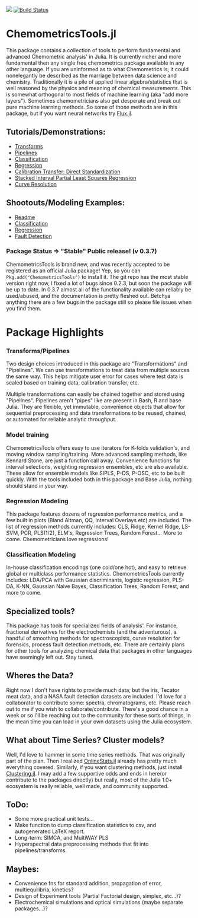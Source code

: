 [![](https://img.shields.io/badge/docs-stable-blue.svg)](https://caseykneale.github.io/ChemometricsTools.jl/) [![Build Status](https://travis-ci.org/caseykneale/ChemometricsTools.jl.svg?branch=master)](https://travis-ci.org/caseykneale/ChemometricsTools.jl)

# ChemometricsTools.jl
This package contains a collection of tools to perform fundamental and advanced Chemometric analysis' in Julia. It is currently richer and more fundamental then any single free chemometrics package available in any other language. If you are uninformed as to what Chemometrics is; it could nonelegantly be described as the marriage between data science and chemistry. Traditionally it is a pile of applied linear algebra/statistics that is well reasoned by the physics and meaning of chemical measurements. This is somewhat orthogonal to most fields of machine learning (aka "add more layers"). Sometimes chemometricians also get desperate and break out pure machine learning methods. So some of those methods are in this package, but if you want neural networks try [Flux.jl](https://github.com/FluxML/Flux.jl).

## Tutorials/Demonstrations:
  - [Transforms](https://caseykneale.github.io/ChemometricsTools.jl/Demos/Transforms/)
  - [Pipelines](https://caseykneale.github.io/ChemometricsTools.jl/Demos/Pipelines/)
  - [Classification](https://caseykneale.github.io/ChemometricsTools.jl/Demos/ClassificationExample/)
  - [Regression](https://caseykneale.github.io/ChemometricsTools.jl/Demos/RegressionExample/)
  - [Calibration Transfer: Direct Standardization](https://caseykneale.github.io/ChemometricsTools.jl/Demos/CalibXfer/)
  - [Stacked Interval Partial Least Squares Regression](https://caseykneale.github.io/ChemometricsTools.jl/Demos/SIPLS/)
  - [Curve Resolution](https://caseykneale.github.io/ChemometricsTools.jl/Demos/CurveResolution/)

## Shootouts/Modeling Examples:
  - [Readme](https://github.com/caseykneale/ChemometricsTools.jl/tree/master/shootouts)
  - [Classification](https://github.com/caseykneale/ChemometricsTools.jl/blob/master/shootouts/ClassificationShootout.jl)
  - [Regression](https://github.com/caseykneale/ChemometricsTools.jl/blob/master/shootouts/RegressionShootout.jl)
  - [Fault Detection](https://github.com/caseykneale/ChemometricsTools.jl/blob/master/shootouts/AnomalyShootout.jl)

### Package Status => "Stable" Public release! (v 0.3.7)
ChemometricsTools is brand new, and was recently accepted to be registered as an official Julia package! Yep, so you can  ```Pkg.add("ChemometricsTools")``` to install it. The git repo has the most stable version right now, I fixed a lot of bugs since 0.2.3, but soon the package will be up to date. In 0.3.7 almost all of the functionality available can reliably be used/abused, and the documentation is pretty fleshed out. Betchya anything there are a few bugs in the package still so please file issues when you find them.

# Package Highlights
### Transforms/Pipelines
Two design choices introduced in this package are "Transformations" and "Pipelines". We can use transformations to treat data from multiple sources the same way. This helps mitigate user error for cases where test data is scaled based on training data, calibration transfer, etc.

Multiple transformations can easily be chained together and stored using "Pipelines". Pipelines aren't "pipes" like are present in Bash, R and base Julia. They are flexible, yet immutable, convenience objects that allow for sequential preprocessing and data transformations to be reused, chained, or automated for reliable analytic throughput.

### Model training
ChemometricsTools offers easy to use iterators for K-folds validation's, and moving window sampling/training. More advanced sampling methods, like Kennard Stone, are just a function call away. Convenience functions for interval selections, weighting regression ensembles, etc are also available. These allow for ensemble models like SIPLS, P-DS, P-OSC, etc to be built quickly. With the tools included both in this package and Base Julia, nothing should stand in your way.

### Regression Modeling
This package features dozens of regression performance metrics, and a few built in plots (Bland Altman, QQ, Interval Overlays etc) are included. The list of regression methods currently includes: CLS, Ridge, Kernel Ridge, LS-SVM, PCR, PLS(1/2), ELM's, Regression Trees, Random Forest... More to come. Chemometricians love regressions!

### Classification Modeling
In-house classification encodings (one cold/one hot), and easy to retrieve global or multiclass performance statistics. ChemometricsTools currently includes: LDA/PCA with Gaussian discriminants, logistic regression, PLS-DA, K-NN, Gaussian Naive Bayes, Classification Trees, Random Forest, and more to come.

## Specialized tools?
This package has tools for specialized fields of analysis'. For instance, fractional derivatives for the electrochemists (and the adventurous), a handful of smoothing methods for spectroscopists, curve resolution for forensics, process fault detection methods, etc. There are certainly plans for other tools for analyzing chemical data that packages in other languages have seemingly left out. Stay tuned.

## Wheres the Data?
Right now I don't have rights to provide much data; but the iris, Tecator meat data, and a NASA fault detection datasets are included. I'd love for a collaborator to contribute some: spectra, chromatograms, etc. Please reach out to me if you wish to collaborate/contribute. There's a good chance in a week or so I'll be reaching out to the community for these sorts of things, in the mean time you can load in your own datasets using the Julia ecosystem.

## What about Time Series? Cluster models?
Well, I'd love to hammer in some time series methods. That was originally part of the plan. Then I realized [OnlineStats.jl](https://github.com/joshday/OnlineStats.jl) already has pretty much everything covered. Similarly, if you want clustering methods, just install [Clustering.jl](https://github.com/JuliaStats/Clustering.jl). I may add a few supportive odds and ends in here(or contribute to the packages directly) but really, most of the Julia 1.0+ ecosystem is really reliable, well made, and community supported.

## ToDo:
  - Some more practical unit tests...
  - Make function to dump classification statistics to csv, and autogenerated LaTeX report.
  - Long-term: SIMCA, and MultiWAY PLS
  - Hyperspectral data preprocessing methods that fit into pipelines/transforms.

## Maybes:
  - Convenience fns for standard addition, propagation of error, multiequilibria, kinetics?
  - Design of Experiment tools (Partial Factorial design, simplex, etc...)?
  - Electrochemical simulations and optical simulations (maybe separate packages...)?
